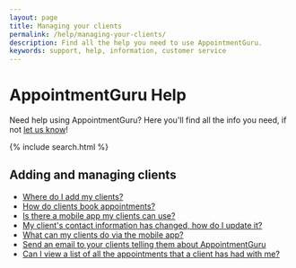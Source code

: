 ```yaml
---
layout: page
title: Managing your clients
permalink: /help/managing-your-clients/
description: Find all the help you need to use AppointmentGuru.
keywords: support, help, information, customer service
---
```


# AppointmentGuru Help

Need help using AppointmentGuru? Here you'll find all the info you need, if not [let us know](mailto:support@appointmentguru.co)!

{% include search.html %}

## Adding and managing clients

* [Where do I add my clients?](add-clients)
* [How do clients book appointments?](how-do-clients-book-appointments/)
* [Is there a mobile app my clients can use?](is-there-a-mobile-app)
* [My client's contact information has changed, how do I update it?](update-clients-info)
* [What can my clients do via the mobile app?](client-mobile-app)
* [Send an email to your clients telling them about AppointmentGuru](send-a-client-email)
* [Can I view a list of all the appointments that a client has had with me?](view-list-of-appointments)
